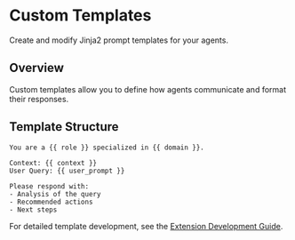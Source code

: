 # Custom Templates

Create and modify Jinja2 prompt templates for your agents.

## Overview

Custom templates allow you to define how agents communicate and format their responses.

## Template Structure

```jinja2
You are a {{ role }} specialized in {{ domain }}.

Context: {{ context }}
User Query: {{ user_prompt }}

Please respond with:
- Analysis of the query
- Recommended actions
- Next steps
```

For detailed template development, see the [Extension Development Guide](../development.md#extending-ingenious).

